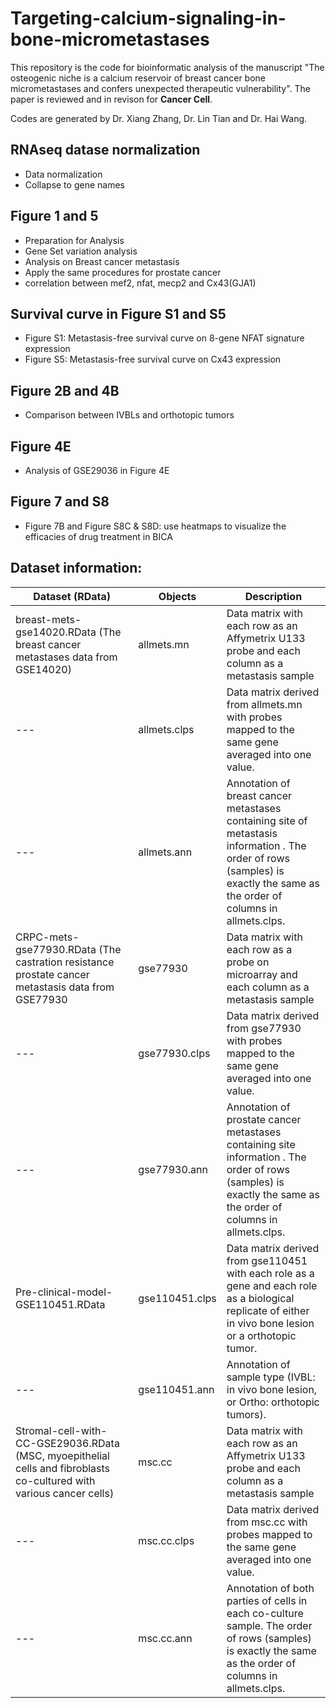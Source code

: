 # Targeting-calcium-signaling-in-bone-micrometastases

This repository is the code for bioinformatic analysis of the manuscript "The osteogenic niche is a calcium reservoir of breast cancer bone micrometastases and confers unexpected therapeutic vulnerability". The paper is reviewed and in revison for **Cancer Cell**.

Codes are generated by Dr. Xiang Zhang, Dr. Lin Tian and Dr. Hai Wang.

## RNAseq datase normalization

* Data normalization
* Collapse to gene names

## Figure 1 and 5

* Preparation for Analysis
* Gene Set variation analysis
* Analysis on Breast cancer metastasis
* Apply the same procedures for prostate cancer
* correlation between mef2, nfat, mecp2 and Cx43(GJA1)

## Survival curve in Figure S1 and S5

* Figure S1: Metastasis-free survival curve on 8-gene NFAT signature expression
* Figure S5: Metastasis-free survival curve on Cx43 expression

## Figure 2B and 4B

* Comparison between IVBLs and orthotopic tumors

## Figure 4E

* Analysis of GSE29036 in Figure 4E

## Figure 7 and S8

* Figure 7B and Figure S8C & S8D: use heatmaps to visualize the efficacies of drug treatment in BICA

## Dataset information:
| Dataset (RData) | Objects | Description |
| --- | --- | --- |
| breast-mets-gse14020.RData (The breast cancer metastases data from GSE14020) | allmets.mn | Data matrix with each row as an Affymetrix U133 probe and each column as a metastasis sample |
| --- | allmets.clps | Data matrix derived from allmets.mn with probes mapped to the same gene averaged into one value. |
| --- | allmets.ann | Annotation of breast cancer metastases containing site of metastasis information . The order of rows (samples) is exactly the same as the order of columns in allmets.clps. |
| CRPC-mets-gse77930.RData (The castration resistance prostate cancer metastasis data from GSE77930 | gse77930 | Data matrix with each row as a probe on microarray and each column as a metastasis sample |
| --- | gse77930.clps | Data matrix derived from gse77930 with probes mapped to the same gene averaged into one value. |
| --- | gse77930.ann | Annotation of prostate cancer metastases containing site information . The order of rows (samples) is exactly the same as the order of columns in allmets.clps. |
| Pre-clinical-model-GSE110451.RData | gse110451.clps | Data matrix derived from gse110451 with each role as a gene and each role as a biological replicate of either in vivo bone lesion or a orthotopic tumor. |
| --- | gse110451.ann | Annotation of sample type (IVBL: in vivo bone lesion, or Ortho: orthotopic tumors). |
| Stromal-cell-with-CC-GSE29036.RData (MSC, myoepithelial cells and fibroblasts co-cultured with various cancer cells) | msc.cc | Data matrix with each row as an Affymetrix U133 probe and each column as a metastasis sample |
| --- | msc.cc.clps | Data matrix derived from msc.cc with probes mapped to the same gene averaged into one value. |
| --- | msc.cc.ann | Annotation of both parties of cells in each co-culture sample. The order of rows (samples) is exactly the same as the order of columns in allmets.clps. |

